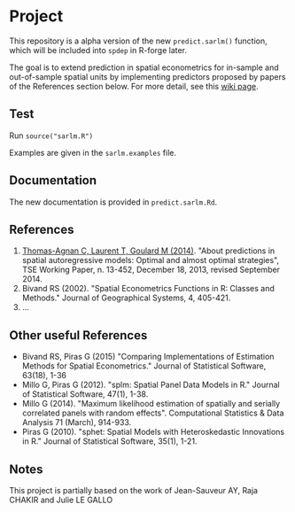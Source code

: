 # Project

This repository is a alpha version of the new `predict.sarlm()` function, which will be included into `spdep` in R-forge later.

The goal is to extend prediction in spatial econometrics for in-sample and out-of-sample spatial units by implementing predictors proposed by papers of the References section below. For more detail, see this [wiki page](https://github.com/rstats-gsoc/gsoc2015/wiki/Predict-methods-for-spatial-econometrics).

## Test

Run `source("sarlm.R")`

Examples are given in the `sarlm.examples` file.

## Documentation

The new documentation is provided in `predict.sarlm.Rd`.

## References

1. [Thomas-Agnan C, Laurent T, Goulard M (2014)](http://idei.fr/display.php?a=27788&site=TSE&data=TSE&lang=en). "About predictions in spatial autoregressive models: Optimal and almost optimal strategies", TSE Working Paper, n. 13-452, December 18, 2013, revised September 2014.
2. Bivand RS (2002). "Spatial Econometrics Functions in R: Classes and Methods." Journal of Geographical Systems, 4, 405-421.
3. ...


## Other useful References

* Bivand RS, Piras G (2015) "Comparing Implementations of Estimation Methods for Spatial Econometrics." Journal of Statistical Software, 63(18), 1-36
* Millo G, Piras G (2012). "splm: Spatial Panel Data Models in R." Journal of Statistical Software, 47(1), 1-38.
* Millo G (2014). "Maximum likelihood estimation of spatially and serially correlated panels with random effects". Computational Statistics & Data Analysis 71 (March), 914-933.
* Piras G (2010). "sphet: Spatial Models with Heteroskedastic Innovations in R." Journal of Statistical Software, 35(1), 1-21.


## Notes

This project is partially based on the work of Jean-Sauveur AY, Raja CHAKIR and Julie LE GALLO
